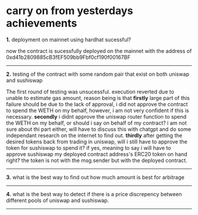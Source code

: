 # carry on from yesterdays achievements


__1.__ deployment on mainnet using hardhat sucessful?


now the contract is sucessfully deployed on the mainnet with the address of 0xd41b2809885cB3fEF509bb9Fbf0cf190f00167BF


---------------------------------------------------------------------------------------------------------------------


__2.__ testing of the contract with some random pair that exist on both uniswap and sushiswap

The first round of testing was unsucessful. execution reverted due to unable to estimate gas amount, reason being is that
__firstly__ large part of this failure should be due to the lack of approval, 
i did not approve the contract to spend the WETH on my behalf, however, i am not very confident if this is necessary.
__secondly__ i didnt approve the uniswap router function to spend the WETH on my behalf, or should i say on behalf of my contract? i am not sure about thi part either, will have to discuss this with chatgpt and do some independant research on the internet to find out. 
__thirdly__ after getting the desired tokens back from trading in uniswap, will i still have to approve the token for sushiswap to spend it? if yes, meaning to say i will have to approve sushiswap my deployed contract address's ERC20 token on hand right? the token is not with the msg.sender but with the deployed contract. 
 


---------------------------------------------------------------------------------------------------------------------



__3.__ what is the best way to find out how much amount is best for arbitrage


---------------------------------------------------------------------------------------------------------------------


__4.__ what is the best way to detect if there is a price discrepency between different pools of uniswap and sushiswap.


---------------------------------------------------------------------------------------------------------------------

